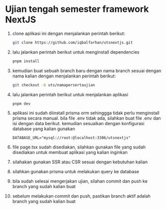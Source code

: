 # Ujian tengah semester framework NextJS

1. clone aplikasi ini dengan menjalankan perintah berikut:

   ```sh
   git clone https://github.com/iqbalfarhan/utsnextjs.git
   ```

2. lalu jalankan perintah berikut untuk menginstall dependencies

   ```sh
   pnpm install
   ```

3. kemudian buat sebuah branch baru dengan nama branch sesuai dengan nama kalian dengan menjalankan perintah berikut:

   ```sh
   git checkout -b uts/namapersertaujian
   ```

4. lalu jalankan perintah berikut untuk menjalankan aplikasi

   ```sh
   pnpm dev
   ```

5. aplikasi ini sudah diinstall prisma orm sehinggga tidak perlu menginstall prisma secara manual. bila file .env tidak ada, silahkan buat file .env dan isi dengan data berikut. kemudian sesuaikan dengan konfigurasi database yang kalian gunakan

   ```
   DATABASE_URL="mysql://root:@localhost:3306/utsnextjs"
   ```

6. file page.tsx sudah disediakan, silahkan gunakan file yang sudah disediakan untuk membuat aplikasi yang kalian inginkan
7. silahakan gunakan SSR atau CSR sesuai dengan kebutuhan kalian
8. silahkan gunakan prisma untuk melakukan query ke database
9. bila sudah selesai mengerjakan ujian, silahan commit dan push ke branch yang sudah kalian buat
10. sebelum melakukan commit dan push, pastikan branch aktif adalah branch yang sudah kalian buat
